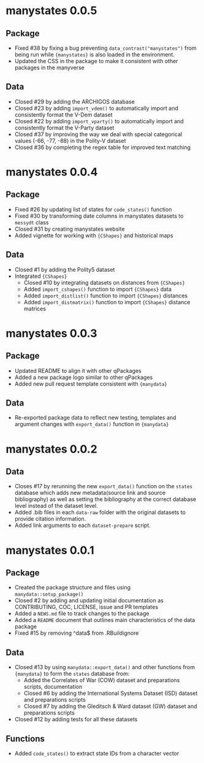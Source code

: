 # manystates 0.0.5

## Package

* Fixed #38 by fixing a bug preventing `data_contrast("manystates")` from being run while `{manystates}` is also loaded in the environment.
* Updated the CSS in the package to make it consistent with other packages in the manyverse

## Data

* Closed #29 by adding the ARCHIGOS database
* Closed #23 by adding `import_vdem()` to automatically import and consistently format the V-Dem dataset
* Closed #22 by adding `import_vparty()` to automatically import and consistently format the V-Party dataset
* Closed #37 by improving the way we deal with special categorical values (-66, -77, -88) in the Polity-V dataset
* Closed #36 by completing the regex table for improved text matching

# manystates 0.0.4

## Package

* Fixed #26 by updating list of states for `code_states()` function
* Fixed #30 by transforming date columns in manystates datasets to `messydt` class
* Closed #31 by creating manystates website
* Added vignette for working with `{CShapes}` and historical maps

## Data

* Closed #1 by adding the Polity5 dataset
* Integrated `{CShapes}`
  * Closed #10  by integrating datasets on distances from `{CShapes}`
  * Added `import_cshapes()` function to import `{CShapes}` data
  * Added `import_distlist()` function to import `{CShapes}` distances
  * Added `import_distmatrix()` function to import `{CShapes}` distance matrices

# manystates 0.0.3

## Package

* Updated README to align it with other qPackages
* Added a new package logo similar to other qPackages
* Added new pull request template consistent with `{manydata}`

## Data

* Re-exported package data to reflect new testing, templates and argument changes with `export_data()` function in `{manydata}` 

# manystates 0.0.2

## Data

- Closes #17 by rerunning the new `export_data()` function on the `states` database which adds new metadata(source link and source bibliography) as well as setting the bibliography at the correct database level instead of the dataset level.
- Added .bib files in each `data-raw` folder with the original datasets to provide citation information.
- Added link arguments to each `dataset-prepare` script.


# manystates 0.0.1

## Package

- Created the package structure and files using `manydata::setup_package()`
- Closed #2 by adding and updating initial documentation as CONTRIBUTING, COC, LICENSE, issue and PR templates
- Added a `NEWS.md` file to track changes to the package
- Added a `README` document that outlines main characteristics of the data package
- Fixed #15 by removing ^data$ from .RBuildignore

## Data

- Closed #13 by using `manydata::export_data()` and other functions from `{manydata}` to form the `states` database from: 
  - Added the Correlates of War (COW) dataset and preparations scripts, documentation
  - Closed #6 by adding the International Systems Dataset (ISD) dataset and preparations scripts
  - Closed #7 by adding the Gleditsch & Ward dataset (GW)  dataset and preparations scripts
- Closed #12 by adding tests for all these datasets

## Functions

- Added `code_states()` to extract state IDs from a character vector
